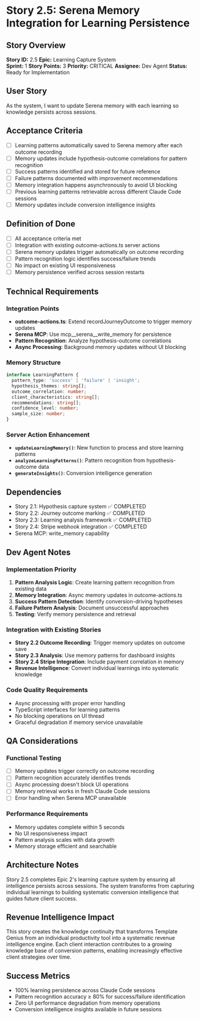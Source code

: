 # Story 2.5: Serena Memory Integration for Learning Persistence

## Story Overview
**Story ID:** 2.5
**Epic:** Learning Capture System  
**Sprint:** 1
**Story Points:** 3
**Priority:** CRITICAL
**Assignee:** Dev Agent
**Status:** Ready for Implementation

## User Story
As the system, I want to update Serena memory with each learning so knowledge persists across sessions.

## Acceptance Criteria
- [ ] Learning patterns automatically saved to Serena memory after each outcome recording
- [ ] Memory updates include hypothesis-outcome correlations for pattern recognition
- [ ] Success patterns identified and stored for future reference
- [ ] Failure patterns documented with improvement recommendations
- [ ] Memory integration happens asynchronously to avoid UI blocking
- [ ] Previous learning patterns retrievable across different Claude Code sessions
- [ ] Memory updates include conversion intelligence insights

## Definition of Done
- [ ] All acceptance criteria met
- [ ] Integration with existing outcome-actions.ts server actions
- [ ] Serena memory updates trigger automatically on outcome recording
- [ ] Pattern recognition logic identifies success/failure trends
- [ ] No impact on existing UI responsiveness
- [ ] Memory persistence verified across session restarts

## Technical Requirements

### Integration Points
- **outcome-actions.ts**: Extend recordJourneyOutcome to trigger memory updates
- **Serena MCP**: Use mcp__serena__write_memory for persistence
- **Pattern Recognition**: Analyze hypothesis-outcome correlations
- **Async Processing**: Background memory updates without UI blocking

### Memory Structure
```typescript
interface LearningPattern {
  pattern_type: 'success' | 'failure' | 'insight';
  hypothesis_themes: string[];
  outcome_correlation: number;
  client_characteristics: string[];
  recommendations: string[];
  confidence_level: number;
  sample_size: number;
}
```

### Server Action Enhancement
- **`updateLearningMemory()`**: New function to process and store learning patterns
- **`analyzeLearningPatterns()`**: Pattern recognition from hypothesis-outcome data
- **`generateInsights()`**: Conversion intelligence generation

## Dependencies
- Story 2.1: Hypothesis capture system ✅ COMPLETED
- Story 2.2: Journey outcome marking ✅ COMPLETED  
- Story 2.3: Learning analysis framework ✅ COMPLETED
- Story 2.4: Stripe webhook integration ✅ COMPLETED
- Serena MCP: write_memory capability

## Dev Agent Notes

### Implementation Priority
1. **Pattern Analysis Logic**: Create learning pattern recognition from existing data
2. **Memory Integration**: Async memory updates in outcome-actions.ts
3. **Success Pattern Detection**: Identify conversion-driving hypotheses
4. **Failure Pattern Analysis**: Document unsuccessful approaches
5. **Testing**: Verify memory persistence and retrieval

### Integration with Existing Stories
- **Story 2.2 Outcome Recording**: Trigger memory updates on outcome save
- **Story 2.3 Analysis**: Use memory patterns for dashboard insights
- **Story 2.4 Stripe Integration**: Include payment correlation in memory
- **Revenue Intelligence**: Convert individual learnings into systematic knowledge

### Code Quality Requirements
- Async processing with proper error handling
- TypeScript interfaces for learning patterns
- No blocking operations on UI thread
- Graceful degradation if memory service unavailable

## QA Considerations

### Functional Testing
- [ ] Memory updates trigger correctly on outcome recording
- [ ] Pattern recognition accurately identifies trends
- [ ] Async processing doesn't block UI operations
- [ ] Memory retrieval works in fresh Claude Code sessions
- [ ] Error handling when Serena MCP unavailable

### Performance Requirements
- Memory updates complete within 5 seconds
- No UI responsiveness impact
- Pattern analysis scales with data growth
- Memory storage efficient and searchable

## Architecture Notes
Story 2.5 completes Epic 2's learning capture system by ensuring all intelligence persists across sessions. The system transforms from capturing individual learnings to building systematic conversion intelligence that guides future client success.

## Revenue Intelligence Impact
This story creates the knowledge continuity that transforms Template Genius from an individual productivity tool into a systematic revenue intelligence engine. Each client interaction contributes to a growing knowledge base of conversion patterns, enabling increasingly effective client strategies over time.

## Success Metrics
- 100% learning persistence across Claude Code sessions
- Pattern recognition accuracy ≥ 80% for success/failure identification
- Zero UI performance degradation from memory operations
- Conversion intelligence insights available in future sessions